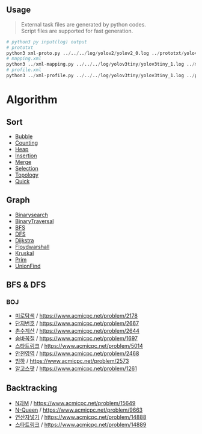 ## Usage
> External task files are generated by python codes.  
> Script files are supported for fast generation.
```python
# python3 py input(log) output
# prototxt
python3 xml-proto.py ../../../log/yolov2/yolov2_0.log ../prototxt/yolov2/yolov2_0.prototxt
# mapping.xml
python3 ../xml-mapping.py ../../../log/yolov3tiny/yolov3tiny_1.log ../mapping-xml/yolov3tiny/yolov3tiny_1_mapping.xml
# profile.xml
python3 ../xml-profile.py ../../../log/yolov3tiny/yolov3tiny_1.log ../profile-xml/yolov3tiny/yolov3tiny_1_profile.xml
``` 
# Algorithm
## Sort
* [Bubble](https://github.com/sonjaewoo/Algorithm/blob/master/Sort/bubble.cpp)
* [Counting](https://github.com/sonjaewoo/Algorithm/blob/master/Sort/counting.cpp)
* [Heap](https://github.com/sonjaewoo/Algorithm/blob/master/Sort/heap.cpp)
* [Insertion](https://github.com/sonjaewoo/Algorithm/blob/master/Sort/insertion.cpp)
* [Merge](https://github.com/sonjaewoo/Algorithm/blob/master/Sort/merge.cpp)
* [Selection](https://github.com/sonjaewoo/Algorithm/blob/master/Sort/selection.cpp)
* [Topology](https://github.com/sonjaewoo/Algorithm/blob/master/Sort/topology.cpp)
* [Quick](https://github.com/sonjaewoo/Algorithm/blob/master/Sort/quick.cpp)

## Graph
* [Binarysearch](https://github.com/sonjaewoo/Algorithm/blob/master/Graph/binarysearch.cpp)
* [BinaryTraversal](https://github.com/sonjaewoo/Algorithm/blob/master/Graph/binarytraversal.cpp)
* [BFS](https://github.com/sonjaewoo/Algorithm/blob/master/Graph/bfs.cpp)
* [DFS](https://github.com/sonjaewoo/Algorithm/blob/master/Graph/dfs.cpp)
* [Dijkstra](https://github.com/sonjaewoo/Algorithm/blob/master/Graph/dijkstra.cpp)
* [Floydwarshall](https://github.com/sonjaewoo/Algorithm/blob/master/Graph/floydwarshall.cpp)
* [Kruskal](https://github.com/sonjaewoo/Algorithm/blob/master/Graph/kruskal.cpp)
* [Prim](https://github.com/sonjaewoo/Algorithm/blob/master/Graph/prim.cpp)
* [UnionFind](https://github.com/sonjaewoo/Algorithm/blob/master/Graph/UnionFind.cpp)

## BFS & DFS
### BOJ
* [미로탐색](https://github.com/sonjaewoo/Algorithm/blob/master/BFS%26DFS/%EB%AF%B8%EB%A1%9C%ED%83%90%EC%83%89(S).cpp) / https://www.acmicpc.net/problem/2178
* [단지번호](https://github.com/sonjaewoo/Algorithm/blob/master/BFS%26DFS/%EB%8B%A8%EC%A7%80%EB%B2%88%ED%98%B8(S).cpp) / https://www.acmicpc.net/problem/2667
* [촌수계산](https://github.com/sonjaewoo/Algorithm/blob/master/BFS%26DFS/촌수계산(S).cpp) / https://www.acmicpc.net/problem/2644
* [숨바꼭질](https://github.com/sonjaewoo/Algorithm/blob/master/BFS%26DFS/%EC%88%A8%EB%B0%94%EA%BC%AD%EC%A7%88(S).cpp) / https://www.acmicpc.net/problem/1697
* [스타트링크](https://github.com/sonjaewoo/Algorithm/blob/master/BFS%26DFS/%EC%8A%A4%ED%83%80%ED%8A%B8%EB%A7%81%ED%81%AC(G).cpp) / https://www.acmicpc.net/problem/5014
* [안전영역](https://github.com/sonjaewoo/Algorithm/blob/master/BFS%26DFS/%EC%95%88%EC%A0%84%EC%98%81%EC%97%AD(S).cpp) / https://www.acmicpc.net/problem/2468
* [빙하](https://github.com/sonjaewoo/Algorithm/blob/master/BFS%26DFS/%EB%B9%99%ED%95%98(G).cpp) / https://www.acmicpc.net/problem/2573
* [알고스팟](https://github.com/sonjaewoo/Algorithm/blob/master/BFS%26DFS/%EC%95%8C%EA%B3%A0%EC%8A%A4%ED%8C%9F(G).cpp) / https://www.acmicpc.net/problem/1261

## Backtracking
* [N과M](https://github.com/sonjaewoo/Algorithm/blob/master/Backtracking/N%26M(1).cpp) / https://www.acmicpc.net/problem/15649
* [N-Queen](https://github.com/sonjaewoo/Algorithm/blob/master/Backtracking/NQueen.cpp) / https://www.acmicpc.net/problem/9663
* [연산자넣기](https://github.com/sonjaewoo/Algorithm/blob/master/Backtracking/%EC%97%B0%EC%82%B0%EC%9E%90.cpp) / https://www.acmicpc.net/problem/14888
* [스타트링크](https://github.com/sonjaewoo/Algorithm/blob/master/Backtracking/%EC%8A%A4%ED%83%80%ED%8A%B8%EB%A7%81%ED%81%AC.cpp) / https://www.acmicpc.net/problem/14889
